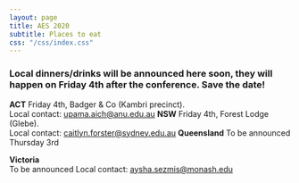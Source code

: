 ```yaml
---
layout: page
title: AES 2020
subtitle: Places to eat
css: "/css/index.css"
---
```

### Local dinners/drinks will be announced here soon, they will happen on Friday 4th after the conference. Save the date!

**ACT**
Friday 4th, Badger & Co (Kambri precinct).  
Local contact: upama.aich@anu.edu.au
**NSW**
Friday 4th, Forest Lodge (Glebe).  
Local contact: caitlyn.forster@sydney.edu.au
**Queensland**
To be announced
Thursday 3rd

**Victoria**  
To be announced
Local contact: aysha.sezmis@monash.edu
